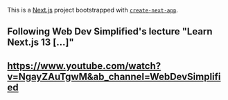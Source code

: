 This is a [Next.js](https://nextjs.org/) project bootstrapped with [`create-next-app`](https://github.com/vercel/next.js/tree/canary/packages/create-next-app).

## Following Web Dev Simplified's lecture "Learn Next.js 13 [...]"
## https://www.youtube.com/watch?v=NgayZAuTgwM&ab_channel=WebDevSimplified

